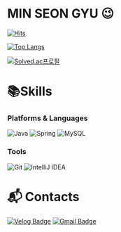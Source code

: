 # MIN SEON GYU 😉

[![Hits](https://hits.seeyoufarm.com/api/count/incr/badge.svg?url=https%3A%2F%2Fgithub.com%2Fmin-seon-gyu&count_bg=%239FBDFB&title_bg=%23555555&icon=&icon_color=%23E7E7E7&title=hits&edge_flat=false)](https://hits.seeyoufarm.com)
<!--
![MIN-SEONGYU GitHub stats](https://github-readme-stats.vercel.app/api?username=min-seon-gyu&show_icons=true)
-->

[![Top Langs](https://github-readme-stats.vercel.app/api/top-langs/?username=min-seon-gyu)](https://github.com/min-seon-gyu)

[![Solved.ac프로필](http://mazassumnida.wtf/api/v2/generate_badge?boj=jhaksd)](https://solved.ac/jhaksd)
# 📚Skills
### Platforms & Languages
![Java](https://img.shields.io/badge/java-007396?style=for-the-badge&logo=java&logoColor=white)
![Spring](https://img.shields.io/badge/Spring-6DB33F.svg?&style=for-the-badge&logo=Spring&logoColor=white)
![MySQL](https://img.shields.io/badge/MySQL-4479A1.svg?&style=for-the-badge&logo=MySQL&logoColor=white)

### Tools
![Git](https://img.shields.io/badge/Git-F05032.svg?&style=for-the-badge&logo=Git&logoColor=white)
![IntelliJ IDEA](https://img.shields.io/badge/IntelliJ%20IDEA-000000.svg?&style=for-the-badge&logo=IntelliJ%20IDEA&logoColor=white)

 
# :mailbox_with_mail: Contacts
[![Velog Badge](http://img.shields.io/badge/Velog-#20C997?style=flat-square&logo=Velog&link=https://velog.io/@gcael/)](https://velog.io/@gcael/)
[![Gmail Badge](https://img.shields.io/badge/Gmail-d14836?style=flat-square&logo=Gmail&logoColor=white&link=mailto:minseongyu26@gmail.com)](mailto:minseongyu26@gmail.com)
